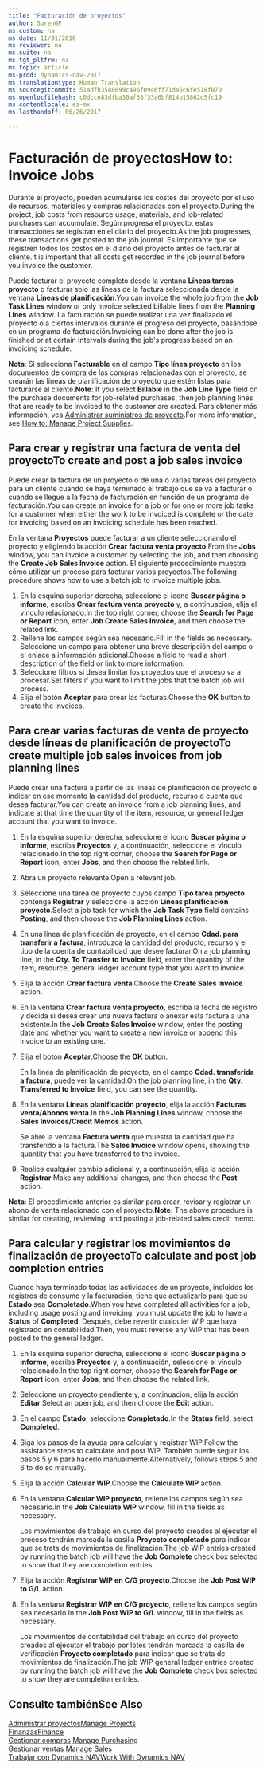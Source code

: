 ```yaml
---
title: "Facturación de proyectos"
author: SorenGP
ms.custom: na
ms.date: 11/01/2016
ms.reviewer: na
ms.suite: na
ms.tgt_pltfrm: na
ms.topic: article
ms-prod: dynamics-nav-2017
ms.translationtype: Human Translation
ms.sourcegitcommit: 51adfb3588099c496f0946ff71da5c6fe518f070
ms.openlocfilehash: c0dcce83dfba30af38f33a6bf814b15862d5fc19
ms.contentlocale: es-mx
ms.lasthandoff: 06/26/2017

---
```


# <a name="how-to-invoice-jobs"></a><span data-ttu-id="ebe7e-102">Facturación de proyectos</span><span class="sxs-lookup"><span data-stu-id="ebe7e-102">How to: Invoice Jobs</span></span>
<span data-ttu-id="ebe7e-103">Durante el proyecto, pueden acumularse los costes del proyecto por el uso de recursos, materiales y compras relacionadas con el proyecto.</span><span class="sxs-lookup"><span data-stu-id="ebe7e-103">During the project, job costs from resource usage, materials, and job-related purchases can accumulate.</span></span> <span data-ttu-id="ebe7e-104">Según progresa el proyecto, estas transacciones se registran en el diario del proyecto.</span><span class="sxs-lookup"><span data-stu-id="ebe7e-104">As the job progresses, these transactions get posted to the job journal.</span></span> <span data-ttu-id="ebe7e-105">Es importante que se registren todos los costos en el diario del proyecto antes de facturar al cliente.</span><span class="sxs-lookup"><span data-stu-id="ebe7e-105">It is important that all costs get recorded in the job journal before you invoice the customer.</span></span>

<span data-ttu-id="ebe7e-106">Puede facturar el proyecto completo desde la ventana **Líneas tareas proyecto** o facturar solo las líneas de la factura seleccionada desde la ventana **Líneas de planificación**.</span><span class="sxs-lookup"><span data-stu-id="ebe7e-106">You can invoice the whole job from the **Job Task Lines** window or only invoice selected billable lines from the **Planning Lines** window.</span></span> <span data-ttu-id="ebe7e-107">La facturación se puede realizar una vez finalizado el proyecto o a ciertos intervalos durante el progreso del proyecto, basándose en un programa de facturación.</span><span class="sxs-lookup"><span data-stu-id="ebe7e-107">Invoicing can be done after the job is finished or at certain intervals during the job's progress based on an invoicing schedule.</span></span>

<span data-ttu-id="ebe7e-108">**Nota**: Si selecciona **Facturable** en el campo **Tipo línea proyecto** en los documentos de compra de las compras relacionadas con el proyecto, se crearán las líneas de planificación de proyecto que estén listas para facturarse al cliente.</span><span class="sxs-lookup"><span data-stu-id="ebe7e-108">**Note**: If you select **Billable** in the **Job Line Type** field on the purchase documents for job-related purchases, then job planning lines that are ready to be invoiced to the customer are created.</span></span> <span data-ttu-id="ebe7e-109">Para obtener más información, vea [Administrar suministros de proyecto](projects-how-manage-project-supplies.md).</span><span class="sxs-lookup"><span data-stu-id="ebe7e-109">For more information, see [How to: Manage Project Supplies](projects-how-manage-project-supplies.md).</span></span>

## <a name="to-create-and-post-a-job-sales-invoice"></a><span data-ttu-id="ebe7e-110">Para crear y registrar una factura de venta del proyecto</span><span class="sxs-lookup"><span data-stu-id="ebe7e-110">To create and post a job sales invoice</span></span>  
<span data-ttu-id="ebe7e-111">Puede crear la factura de un proyecto o de una o varias tareas del proyecto para un cliente cuando se haya terminado el trabajo que se va a facturar o cuando se llegue a la fecha de facturación en función de un programa de facturación.</span><span class="sxs-lookup"><span data-stu-id="ebe7e-111">You can create an invoice for a job or for one or more job tasks for a customer when either the work to be invoiced is complete or the date for invoicing based on an invoicing schedule has been reached.</span></span>

<span data-ttu-id="ebe7e-112">En la ventana **Proyectos** puede facturar a un cliente seleccionando el proyecto y eligiendo la acción **Crear factura venta proyecto**.</span><span class="sxs-lookup"><span data-stu-id="ebe7e-112">From the **Jobs** window, you can invoice a customer by selecting the job, and then choosing the **Create Job Sales Invoice** action.</span></span> <span data-ttu-id="ebe7e-113">El siguiente procedimiento muestra cómo utilizar un proceso para facturar varios proyectos.</span><span class="sxs-lookup"><span data-stu-id="ebe7e-113">The following procedure shows how to use a batch job to invoice multiple jobs.</span></span>  

1. <span data-ttu-id="ebe7e-114">En la esquina superior derecha, seleccione el icono **Buscar página o informe**, escriba **Crear factura venta proyecto** y, a continuación, elija el vínculo relacionado.</span><span class="sxs-lookup"><span data-stu-id="ebe7e-114">In the top right corner, choose the **Search for Page or Report** icon, enter **Job Create Sales Invoice**, and then choose the related link.</span></span>  
2. <span data-ttu-id="ebe7e-115">Rellene los campos según sea necesario.</span><span class="sxs-lookup"><span data-stu-id="ebe7e-115">Fill in the fields as necessary.</span></span> <span data-ttu-id="ebe7e-116">Seleccione un campo para obtener una breve descripción del campo o el enlace a información adicional.</span><span class="sxs-lookup"><span data-stu-id="ebe7e-116">Choose a field to read a short description of the field or link to more information.</span></span>
3. <span data-ttu-id="ebe7e-117">Seleccione filtros si desea limitar los proyectos que el proceso va a procesar.</span><span class="sxs-lookup"><span data-stu-id="ebe7e-117">Set filters if you want to limit the jobs that the batch job will process.</span></span>
3. <span data-ttu-id="ebe7e-118">Elija el botón **Aceptar** para crear las facturas.</span><span class="sxs-lookup"><span data-stu-id="ebe7e-118">Choose the **OK** button to create the invoices.</span></span>  

## <a name="to-create-multiple-job-sales-invoices-from-job-planning-lines"></a><span data-ttu-id="ebe7e-119">Para crear varias facturas de venta de proyecto desde líneas de planificación de proyecto</span><span class="sxs-lookup"><span data-stu-id="ebe7e-119">To create multiple job sales invoices from job planning lines</span></span>  
<span data-ttu-id="ebe7e-120">Puede crear una factura a partir de las líneas de planificación de proyecto e indicar en ese momento la cantidad del producto, recurso o cuenta que desea facturar.</span><span class="sxs-lookup"><span data-stu-id="ebe7e-120">You can create an invoice from a job planning lines, and indicate at that time the quantity of the item, resource, or general ledger account that you want to invoice.</span></span>

1. <span data-ttu-id="ebe7e-121">En la esquina superior derecha, seleccione el icono **Buscar página o informe**, escriba **Proyectos** y, a continuación, seleccione el vínculo relacionado.</span><span class="sxs-lookup"><span data-stu-id="ebe7e-121">In the top right corner, choose the **Search for Page or Report** icon, enter **Jobs**, and then choose the related link.</span></span>
2. <span data-ttu-id="ebe7e-122">Abra un proyecto relevante.</span><span class="sxs-lookup"><span data-stu-id="ebe7e-122">Open a relevant job.</span></span>
3. <span data-ttu-id="ebe7e-123">Seleccione una tarea de proyecto cuyos campo **Tipo tarea proyecto** contenga **Registrar** y seleccione la acción **Líneas planificación proyecto**.</span><span class="sxs-lookup"><span data-stu-id="ebe7e-123">Select a job task for which the **Job Task Type** field contains **Posting**, and then choose the **Job Planning Lines** action.</span></span>  
4. <span data-ttu-id="ebe7e-124">En una línea de planificación de proyecto, en el campo **Cdad. para transferir a factura**, introduzca la cantidad del producto, recurso y el tipo de la cuenta de contabilidad que desee facturar.</span><span class="sxs-lookup"><span data-stu-id="ebe7e-124">On a job planning line, in the **Qty. To Transfer to Invoice** field, enter the quantity of the item, resource, general ledger account type that you want to invoice.</span></span>  
5. <span data-ttu-id="ebe7e-125">Elija la acción **Crear factura venta**.</span><span class="sxs-lookup"><span data-stu-id="ebe7e-125">Choose the **Create Sales Invoice** action.</span></span>
6. <span data-ttu-id="ebe7e-126">En la ventana **Crear factura venta proyecto**, escriba la fecha de registro y decida si desea crear una nueva factura o anexar esta factura a una existente.</span><span class="sxs-lookup"><span data-stu-id="ebe7e-126">In the **Job Create Sales Invoice** window, enter the posting date and whether you want to create a new invoice or append this invoice to an existing one.</span></span>
7. <span data-ttu-id="ebe7e-127">Elija el botón **Aceptar**.</span><span class="sxs-lookup"><span data-stu-id="ebe7e-127">Choose the **OK** button.</span></span>

    <span data-ttu-id="ebe7e-128">En la línea de planificación de proyecto, en el campo **Cdad. transferida a factura**, puede ver la cantidad.</span><span class="sxs-lookup"><span data-stu-id="ebe7e-128">On the job planning line, in the **Qty. Transferred to Invoice** field, you can see the quantity.</span></span>

8. <span data-ttu-id="ebe7e-129">En la ventana **Líneas planificación proyecto**, elija la acción **Facturas venta/Abonos venta**.</span><span class="sxs-lookup"><span data-stu-id="ebe7e-129">In the **Job Planning Lines** window, choose the **Sales Invoices/Credit Memos** action.</span></span>

    <span data-ttu-id="ebe7e-130">Se abre la ventana **Factura venta** que muestra la cantidad que ha transferido a la factura.</span><span class="sxs-lookup"><span data-stu-id="ebe7e-130">The **Sales Invoice** window opens, showing the quantity that you have transferred to the invoice.</span></span>  
9. <span data-ttu-id="ebe7e-131">Realice cualquier cambio adicional y, a continuación, elija la acción **Registrar**.</span><span class="sxs-lookup"><span data-stu-id="ebe7e-131">Make any additional changes, and then choose the **Post** action.</span></span>

<span data-ttu-id="ebe7e-132">**Nota**: El procedimiento anterior es similar para crear, revisar y registrar un abono de venta relacionado con el proyecto.</span><span class="sxs-lookup"><span data-stu-id="ebe7e-132">**Note**: The above procedure is similar for creating, reviewing, and posting a job-related sales credit memo.</span></span>

## <a name="to-calculate-and-post-job-completion-entries"></a><span data-ttu-id="ebe7e-133">Para calcular y registrar los movimientos de finalización de proyecto</span><span class="sxs-lookup"><span data-stu-id="ebe7e-133">To calculate and post job completion entries</span></span>  
<span data-ttu-id="ebe7e-134">Cuando haya terminado todas las actividades de un proyecto, incluidos los registros de consumo y la facturación, tiene que actualizarlo para que su **Estado** sea **Completado**.</span><span class="sxs-lookup"><span data-stu-id="ebe7e-134">When you have completed all activities for a job, including usage posting and invoicing, you must update the job to have a **Status** of **Completed**.</span></span> <span data-ttu-id="ebe7e-135">Después, debe revertir cualquier WIP que haya registrado en contabilidad.</span><span class="sxs-lookup"><span data-stu-id="ebe7e-135">Then, you must reverse any WIP that has been posted to the general ledger.</span></span>

1. <span data-ttu-id="ebe7e-136">En la esquina superior derecha, seleccione el icono **Buscar página o informe**, escriba **Proyectos** y, a continuación, seleccione el vínculo relacionado.</span><span class="sxs-lookup"><span data-stu-id="ebe7e-136">In the top right corner, choose the **Search for Page or Report** icon, enter **Jobs**, and then choose the related link.</span></span>  
2. <span data-ttu-id="ebe7e-137">Seleccione un proyecto pendiente y, a continuación, elija la acción **Editar**.</span><span class="sxs-lookup"><span data-stu-id="ebe7e-137">Select an open job, and then choose the **Edit** action.</span></span>
3. <span data-ttu-id="ebe7e-138">En el campo **Estado**, seleccione **Completado**.</span><span class="sxs-lookup"><span data-stu-id="ebe7e-138">In the **Status** field, select **Completed**.</span></span>
4. <span data-ttu-id="ebe7e-139">Siga los pasos de la ayuda para calcular y registrar WIP.</span><span class="sxs-lookup"><span data-stu-id="ebe7e-139">Follow the assistance steps to calculate and post WIP.</span></span> <span data-ttu-id="ebe7e-140">También puede seguir los pasos 5 y 6 para hacerlo manualmente.</span><span class="sxs-lookup"><span data-stu-id="ebe7e-140">Alternatively, follows steps 5 and 6 to do so manually.</span></span>  
5. <span data-ttu-id="ebe7e-141">Elija la acción **Calcular WIP**.</span><span class="sxs-lookup"><span data-stu-id="ebe7e-141">Choose the **Calculate WIP** action.</span></span>
6. <span data-ttu-id="ebe7e-142">En la ventana **Calcular WIP proyecto**, rellene los campos según sea necesario.</span><span class="sxs-lookup"><span data-stu-id="ebe7e-142">In the **Job Calculate WIP** window, fill in the fields as necessary.</span></span>  

     <span data-ttu-id="ebe7e-143">Los movimientos de trabajo en curso del proyecto creados al ejecutar el proceso tendrán marcada la casilla **Proyecto completado** para indicar que se trata de movimientos de finalización.</span><span class="sxs-lookup"><span data-stu-id="ebe7e-143">The job WIP entries created by running the batch job will have the **Job Complete** check box selected to show that they are completion entries.</span></span>  

7. <span data-ttu-id="ebe7e-144">Elija la acción **Registrar WIP en C/G proyecto**.</span><span class="sxs-lookup"><span data-stu-id="ebe7e-144">Choose the **Job Post WIP to G/L** action.</span></span>
8. <span data-ttu-id="ebe7e-145">En la ventana **Registrar WIP en C/G proyecto**, rellene los campos según sea necesario.</span><span class="sxs-lookup"><span data-stu-id="ebe7e-145">In the **Job Post WIP to G/L** window, fill in the fields as necessary.</span></span>  

     <span data-ttu-id="ebe7e-146">Los movimientos de contabilidad del trabajo en curso del proyecto creados al ejecutar el trabajo por lotes tendrán marcada la casilla de verificación **Proyecto completado** para indicar que se trata de movimientos de finalización.</span><span class="sxs-lookup"><span data-stu-id="ebe7e-146">The job WIP general ledger entries created by running the batch job will have the **Job Complete** check box selected to show they are completion entries.</span></span>

## <a name="see-also"></a><span data-ttu-id="ebe7e-147">Consulte también</span><span class="sxs-lookup"><span data-stu-id="ebe7e-147">See Also</span></span>
[<span data-ttu-id="ebe7e-148">Administrar proyectos</span><span class="sxs-lookup"><span data-stu-id="ebe7e-148">Manage Projects</span></span>](projects-manage-projects.md)  
[<span data-ttu-id="ebe7e-149">Finanzas</span><span class="sxs-lookup"><span data-stu-id="ebe7e-149">Finance</span></span>](finance-setup.md)  
<span data-ttu-id="ebe7e-150">[Gestionar compras](purchasing-manage-purchasing.md)       </span><span class="sxs-lookup"><span data-stu-id="ebe7e-150">[Manage Purchasing](purchasing-manage-purchasing.md)       </span></span>  
<span data-ttu-id="ebe7e-151">[Gestionar ventas](sales-manage-sales.md)    </span><span class="sxs-lookup"><span data-stu-id="ebe7e-151">[Manage Sales](sales-manage-sales.md)    </span></span>  
[<span data-ttu-id="ebe7e-152">Trabajar con Dynamics NAV</span><span class="sxs-lookup"><span data-stu-id="ebe7e-152">Work With Dynamics NAV</span></span>](ui-work-product.md)  

